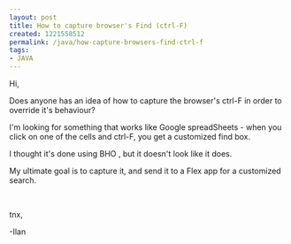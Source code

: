 ```yaml
---
layout: post
title: How to capture browser's Find (ctrl-F)
created: 1221558512
permalink: /java/how-capture-browsers-find-ctrl-f
tags:
- JAVA
---
```

<p>Hi,</p><p>Does anyone has an idea of how to capture the browser's ctrl-F in order to override it's behaviour?</p><p>I'm looking for something that works like Google spreadSheets - when you click on one of the cells and ctrl-F, you get a customized find box.</p><p>I thought it's done using BHO , but it doesn't look like it does.</p><p>My ultimate goal is to capture it, and send it to a Flex app for a customized search.</p><p>&nbsp;</p><p>tnx,</p><p>-Ilan</p>
